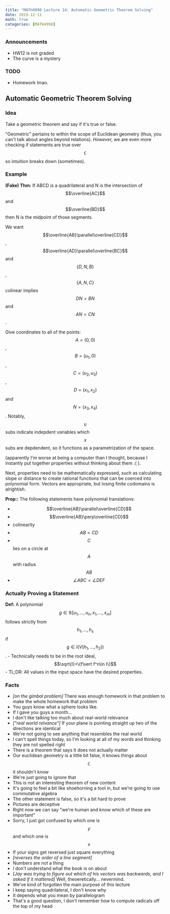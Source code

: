 ```yaml
---
title: "MATH4990 Lecture 14: Automatic Geometric Theorem Solving"
date: 2019-12-11
math: true
categories: [MATH4990]
---
```


### Announcements

- HW12 is not graded
- The curve is a mystery

### TODO

- Homework lmao.

## Automatic Geometric Theorem Solving

### Idea

Take a geometric theorem and say if it's true or false.

"Geometric" pertains to within the scope of Euclidean geometry (thus, you can't talk about angles beyond relations). *However,* we are even more checking if statements are true over $$\mathbb{C}$$ so intuition breaks down (sometimes).

### Example

**(Fake) Thm:** If ABCD is a quadrilateral and N is the intersection of $$\overline{AC}$$ and $$\overline{BD}$$ then N is the midpoint of those segments.

We want $$\overline{AB}\parallel\overline{CD}$$, $$\overline{AD}\parallel\overline{BC}$$ and $$\{D,N,B\}$$, $$\{A,N,C\}$$ colinear implies $$DN=BN$$ and $$AN=CN$$. 

Give coordinates to all of the points: $$A=(0,0)$$, $$B=(u_1,0)$$, $$C=(u_2,u_3)$$, $$D=(x_1,x_2)$$ and $$N=(x_3,x_4)$$. Notably, $$u$$ subs indicate indepdent variables which $$x$$ subs are depdendent, so it functions as a parametrization of the space.

(apparently I'm worse at being a computer than I thought, because I instantly put together properties without thinking about them :( ).

Next, properties need to be mathematically expressed, such as calculating slope or distance to create rational functions that can be coerced into polynomial form. Vectors are appropriate, but losing finite codomains is alright*ish*.

**Prop::** The following statements have polynomial translations:

- $$\overline{AB}\parallel\overline{CD}$$
- $$\overline{AB}\perp\overline{CD}$$
- colinearity
- $$AB=CD$$
- $$C$$ lies on a circle at $$A$$ with radius $$AB$$
- $$\angle ABC=\angle DEF$$

### Actually Proving a Statement

**Def:** A polynomial $$g\in \mathbb{R}[u_1,\dots,u_n,x_1,\dots,x_m]$$ follows strictly from $$h_1,\dots,h_s$$ if $$g\in I(V(h_1,\dots,h_2))$$. 
    - Technically needs to be in the root ideal, $$\sqrt{I}=\{f\vert f^n\in I\}$$
    - TL;DR: All values in the input space have the desired properties.

### Facts

- *[on the gimbal problem]* There was enough homework in that problem to make the whole homework that problem
- You guys know what a sphere looks like.
- If I gave you guys a month...
- I don't like talking too much about real-world relevance
- *["real world relvance"]* If your plane is pointing straight up two of the directions are identical
- We're not going to see anything that resembles the real world
- I can't spell things today, so I'm looking at all of my words and thinking they are not spelled right
- There is a theorem that says it does not actually matter
- Our euclidean geometry is a little bit false, it knows things about $$\mathbb{C}$$ it shouldn't know
- We're just going to ignore that
- This is not an interesting theorem of new content
- It's going to feel a bit like shoehorning a tool in, but we're going to use commutative algebra
- The other statement is false, so it's a bit hard to prove
- Pictures are deceptive
- Right now we can say "we're human and know which of these are important"
- Sorry, I just got confused by which one is $$y$$ and which one is $$x$$
- If your signs get reversed just square everything
- *[reverses the order of a line segment]*
- Numbers are not a thing
- I don't understand what the book is on about
- *[Jay was trying to figure out which of his vectors was backwards, and I asked if it mattered]* Well, theoeretically... nevermind.
- We've kind of forgotten the main purpose of this lecture
- I keep saying quadrilateral, I don't know why 
- It depends what you mean by parallelogram
- That's a good question, I don't remember how to compute radicals off the top of my head
